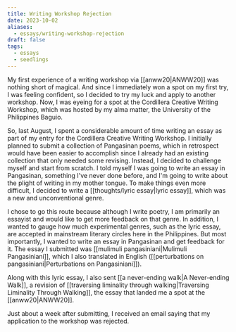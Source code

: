 ```yaml
---
title: Writing Workshop Rejection
date: 2023-10-02
aliases:
  - essays/writing-workshop-rejection
draft: false
tags:
  - essays
  - seedlings
---
```

My first experience of a writing workshop via [[anww20|ANWW20]] was nothing short of magical. And since I immediately won a spot on my first try, I was feeling confident, so I decided to try my luck and apply to another workshop. Now, I was eyeing for a spot at the Cordillera Creative Writing Workshop, which was hosted by my alma matter, the University of the Philippines Baguio.

So, last August, I spent a considerable amount of time writing an essay as part of my entry for the Cordillera Creative Writing Workshop. I initially planned to submit a collection of Pangasinan poems, which in retrospect would have been easier to accomplish since I already had an existing collection that only needed some revising. Instead, I decided to challenge myself and start from scratch. I told myself I was going to write an essay in Pangasinan, something I've never done before, and I'm going to write about the plight of writing in my mother tongue. To make things even more difficult, I decided to write a [[thoughts/lyric essay|lyric essay]], which was a new and unconventional genre.

I chose to go this route because although I write poetry, I am primarily an essayist and would like to get more feedback on that genre. In addition, I wanted to gauge how much experimental genres, such as the lyric essay, are accepted in mainstream literary circles here in the Philippines. But most importantly, I wanted to write an essay in Pangasinan and get feedback for it. The essay I submitted was [[mulimuli pangasiniani|Mulimuli Pangasiniani]], which I also translated in English ([[perturbations on pangasiniani|Perturbations on Pangasiniani]]).

Along with this lyric essay, I also sent [[a never-ending walk|A Never-ending Walk]], a revision of [[traversing liminality through walking|Traversing Liminality Through Walking]], the essay that landed me a spot at the [[anww20|ANWW20]].

Just about a week after submitting, I received an email saying that my application to the workshop was rejected.